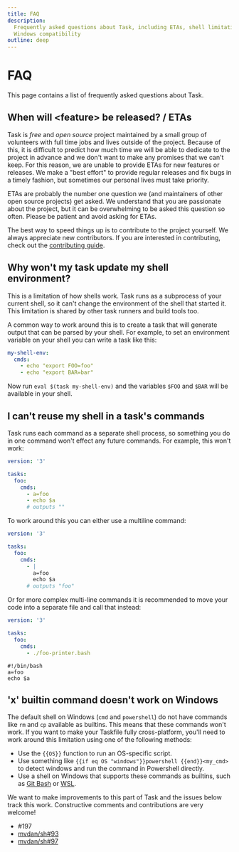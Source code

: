 ```yaml
---
title: FAQ
description:
  Frequently asked questions about Task, including ETAs, shell limitations, and
  Windows compatibility
outline: deep
---
```


# FAQ

This page contains a list of frequently asked questions about Task.

## When will \<feature\> be released? / ETAs

Task is _free_ and _open source_ project maintained by a small group of
volunteers with full time jobs and lives outside of the project. Because of
this, it is difficult to predict how much time we will be able to dedicate to
the project in advance and we don't want to make any promises that we can't
keep. For this reason, we are unable to provide ETAs for new features or
releases. We make a "best effort" to provide regular releases and fix bugs in a
timely fashion, but sometimes our personal lives must take priority.

ETAs are probably the number one question we (and maintainers of other open
source projects) get asked. We understand that you are passionate about the
project, but it can be overwhelming to be asked this question so often. Please
be patient and avoid asking for ETAs.

The best way to speed things up is to contribute to the project yourself. We
always appreciate new contributors. If you are interested in contributing, check
out the [contributing guide](./contributing.md).

## Why won't my task update my shell environment?

This is a limitation of how shells work. Task runs as a subprocess of your
current shell, so it can't change the environment of the shell that started it.
This limitation is shared by other task runners and build tools too.

A common way to work around this is to create a task that will generate output
that can be parsed by your shell. For example, to set an environment variable on
your shell you can write a task like this:

```yaml
my-shell-env:
  cmds:
    - echo "export FOO=foo"
    - echo "export BAR=bar"
```

Now run `eval $(task my-shell-env)` and the variables `$FOO` and `$BAR` will be
available in your shell.

## I can't reuse my shell in a task's commands

Task runs each command as a separate shell process, so something you do in one
command won't effect any future commands. For example, this won't work:

```yaml
version: '3'

tasks:
  foo:
    cmds:
      - a=foo
      - echo $a
      # outputs ""
```

To work around this you can either use a multiline command:

```yaml
version: '3'

tasks:
  foo:
    cmds:
      - |
        a=foo
        echo $a
      # outputs "foo"
```

Or for more complex multi-line commands it is recommended to move your code into
a separate file and call that instead:

```yaml
version: '3'

tasks:
  foo:
    cmds:
      - ./foo-printer.bash
```

```shell
#!/bin/bash
a=foo
echo $a
```

## 'x' builtin command doesn't work on Windows

The default shell on Windows (`cmd` and `powershell`) do not have commands like
`rm` and `cp` available as builtins. This means that these commands won't work.
If you want to make your Taskfile fully cross-platform, you'll need to work
around this limitation using one of the following methods:

- Use the <span v-pre>`{{OS}}`</span> function to run an OS-specific script.
- Use something like
  <span v-pre>`{{if eq OS "windows"}}powershell {{end}}<my_cmd>`</span> to
  detect windows and run the command in Powershell directly.
- Use a shell on Windows that supports these commands as builtins, such as [Git
  Bash][git-bash] or [WSL][wsl].

We want to make improvements to this part of Task and the issues below track
this work. Constructive comments and contributions are very welcome!

- #197
- [mvdan/sh#93](https://github.com/mvdan/sh/issues/93)
- [mvdan/sh#97](https://github.com/mvdan/sh/issues/97)

[git-bash]: https://gitforwindows.org/
[wsl]: https://learn.microsoft.com/en-us/windows/wsl/install
